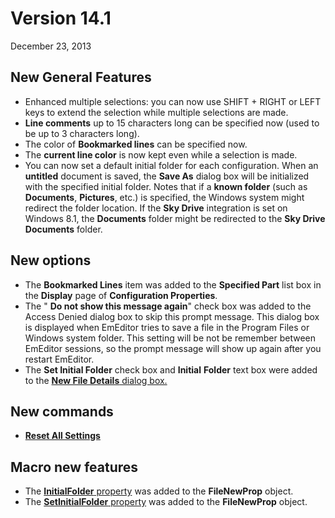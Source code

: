 # Version 14.1

December 23, 2013

## New General Features

- Enhanced multiple selections: you can now use SHIFT + RIGHT or LEFT
keys to extend the selection while multiple selections are made.
- **Line comments** up to 15 characters long can be specified now (used to be
up to 3 characters long).
- The color of **Bookmarked lines** can be specified now.
- The **current line color** is now kept even while a selection is made.
- You can now set a default initial folder for each configuration. When
an **untitled** document is saved, the **Save As** dialog box will be initialized with
the specified initial folder. Notes that if a **known folder** (such as
**Documents**, **Pictures**, etc.) is specified, the Windows system might redirect
the folder location. If the **Sky Drive** integration is set on Windows 8.1, the
**Documents** folder might be redirected to the **Sky Drive Documents** folder.

## New options

- The **Bookmarked Lines** item was added to the **Specified Part** list box in the **Display** page of
**Configuration Properties**.
- The " **Do not show this message again**" check box was
added to the Access Denied dialog box to skip this prompt message. This
dialog box is displayed when EmEditor tries to save a file in the Program
Files or Windows system folder. This setting will be not be remember between
EmEditor sessions, so the prompt message will show up again after you
restart EmEditor.
- The **Set Initial Folder** check box and **Initial**
**Folder** text box were added to the
[**New File Details** dialog box.](../dlg/properties/file/new_details/index)

## New commands

- **[Reset All Settings](../cmd/tools/reset_all_settings)**

## Macro new features

- The [**InitialFolder** property](../macro/file_new_prop/initial_folder) was added to the **FileNewProp** object.
- The [**SetInitialFolder** property](../macro/file_new_prop/set_initial_folder) was added to the **FileNewProp** object.
